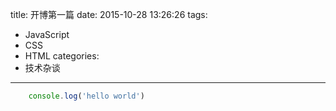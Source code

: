 title: 开博第一篇
date: 2015-10-28 13:26:26
tags:
  - JavaScript
  - CSS
  - HTML
categories:
  - 技术杂谈
---
```js
    console.log('hello world')
```